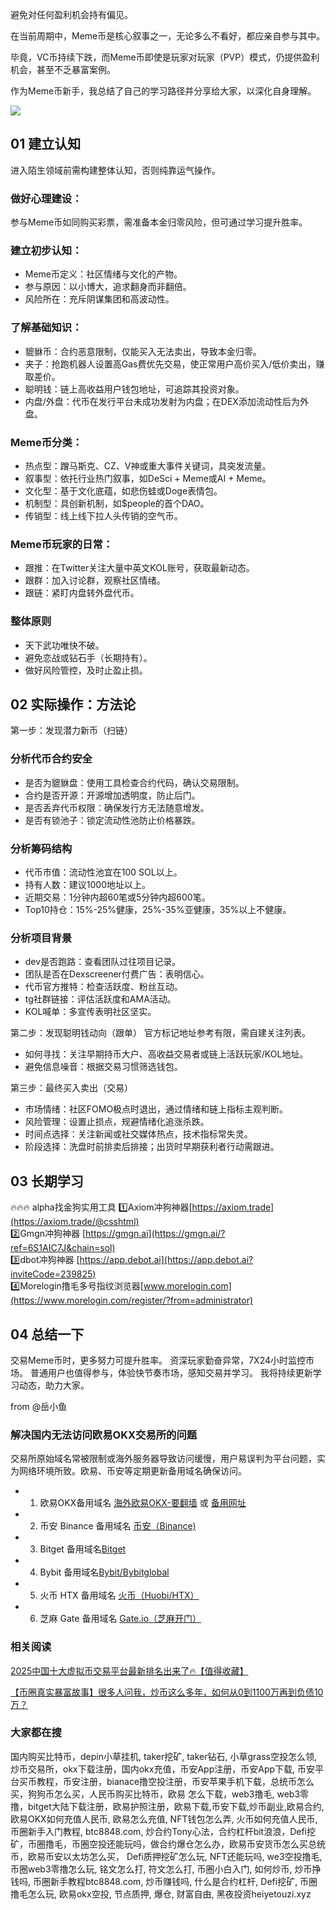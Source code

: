 避免对任何盈利机会持有偏见。

在当前周期中，Meme币是核心叙事之一，无论多么不看好，都应亲自参与其中。

毕竟，VC币持续下跌，而Meme币即使是玩家对玩家（PVP）模式，仍提供盈利机会，甚至不乏暴富案例。

作为Meme币新手，我总结了自己的学习路径并分享给大家，以深化自身理解。

[![](https://307e939.webp.li/20250520132619721.png)](https://btc8848.com/top-10-exchanges)

## 01 建立认知

进入陌生领域前需构建整体认知，否则纯靠运气操作。

### 做好心理建设：
参与Meme币如同购买彩票，需准备本金归零风险，但可通过学习提升胜率。

### 建立初步认知：
- Meme币定义：社区情绪与文化的产物。
- 参与原因：以小博大，追求翻身而非翻倍。
- 风险所在：充斥阴谋集团和高波动性。

### 了解基础知识：
- 貔貅币：合约恶意限制，仅能买入无法卖出，导致本金归零。
- 夹子：抢跑机器人设置高Gas费优先交易，使正常用户高价买入/低价卖出，赚取差价。
- 聪明钱：链上高收益用户钱包地址，可追踪其投资对象。
- 内盘/外盘：代币在发行平台未成功发射为内盘；在DEX添加流动性后为外盘。

### Meme币分类：
- 热点型：蹭马斯克、CZ、V神或重大事件关键词，具突发流量。
- 叙事型：依托行业热门叙事，如DeSci + Meme或AI + Meme。
- 文化型：基于文化底蕴，如悲伤蛙或Doge表情包。
- 机制型：具创新机制，如$people的首个DAO。
- 传销型：线上线下拉人头传销的空气币。

### Meme币玩家的日常：
- 跟推：在Twitter关注大量中英文KOL账号，获取最新动态。
- 跟群：加入讨论群，观察社区情绪。
- 跟链：紧盯内盘转外盘代币。

### 整体原则
- 天下武功唯快不破。
- 避免恋战或钻石手（长期持有）。
- 做好风险管控，及时止盈止损。

## 02 实际操作：方法论
第一步：发现潜力新币（扫链）

### 分析代币合约安全
- 是否为貔貅盘：使用工具检查合约代码，确认交易限制。
- 合约是否开源：开源增加透明度，防止后门。
- 是否丢弃代币权限：确保发行方无法随意增发。
- 是否有锁池子：锁定流动性池防止价格暴跌。

### 分析筹码结构
- 代币市值：流动性池宜在100 SOL以上。
- 持有人数：建议1000地址以上。
- 近期交易：1分钟内超60笔或5分钟内超600笔。
- Top10持仓：15%-25%健康，25%-35%亚健康，35%以上不健康。

### 分析项目背景
- dev是否跑路：查看团队过往项目记录。
- 团队是否在Dexscreener付费广告：表明信心。
- 代币官方推特：检查活跃度、粉丝互动。
- tg社群链接：评估活跃度和AMA活动。
- KOL喊单：多宣传表明社区坚实。

第二步：发现聪明钱动向（跟单）
官方标记地址参考有限，需自建关注列表。
- 如何寻找：关注早期持币大户、高收益交易者或链上活跃玩家/KOL地址。
- 避免信息噪音：根据交易习惯筛选钱包。

第三步：最终买入卖出（交易）
- 市场情绪：社区FOMO极点时退出，通过情绪和链上指标主观判断。
- 风险管理：设置止损点，规避情绪化追涨杀跌。
- 时间点选择：关注新闻或社交媒体热点，技术指标常失灵。
- 阶段选择：洗盘时前排卖后排接；出货时早期获利者行动需跟进。

## 03 长期学习
🔥🔥🔥 alpha找金狗实用工具
1️⃣Axiom冲狗神器[https://axiom.trade](https://axiom.trade/@csshtml)  
2️⃣Gmgn冲狗神器 [https://gmgn.ai](https://gmgn.ai/?ref=6S1AIC7J&chain=sol)  
3️⃣dbot冲狗神器 [https://app.debot.ai](https://app.debot.ai?inviteCode=239825)  
4️⃣Morelogin撸毛多号指纹浏览器[www.morelogin.com](https://www.morelogin.com/register/?from=administrator)  

## 04 总结一下
交易Meme币时，更多努力可提升胜率。
资深玩家勤奋异常，7X24小时监控市场。
普通用户也值得参与，体验快节奏市场，感知交易并学习。
我将持续更新学习动态，助力大家。

from @岳小鱼

### 解决国内无法访问欧易OKX交易所的问题
交易所原始域名常被限制或海外服务器导致访问缓慢，用户易误判为平台问题，实为网络环境所致。欧易、币安等定期更新备用域名确保访问。
- 1. 欧易OKX备用域名 [海外欧易OKX-要翻墙](https://www.okx.com/zh-hans/join/74873351) 或 [备用网址](https://www.chouyi.world/zh-hans/join/74873351) 
- 2. 币安 Binance 备用域名 [币安（Binance)](https://accounts.binance.com/zh-CN/register?ref=36457687)
- 3. Bitget 备用域名[Bitget](https://www.bitget.com/zh-CN/referral/register?from=referral&clacCode=VRNEYUTR)
- 4. Bybit 备用域名[Bybit/Bybitglobal](https://www.bybitglobal.com/zh-MY/invite/?ref=VMKORMM)
- 5. 火币 HTX 备用域名 [火币（Huobi/HTX）](https://www.htx.com/invite/zh-cn/1f?invite_code=whf45223)
- 6. 芝麻 Gate 备用域名 [Gate.io（芝麻开门）](https://www.gate.io/zh/signup?ref_type=103&ref=A1ERAQ)

### 相关阅读
[2025中国十大虚拟币交易平台最新排名出来了🔥【值得收藏】](https://btc8848.com/top-10-exchanges/)

[【币圈真实暴富故事】很多人问我，炒币这么多年，如何从0到1100万再到负债10万？](https://heiyetouzi.xyz/biquanstory001/)


###  大家都在搜
国内购买比特币，depin小草挂机, taker挖矿, taker钻石, 小草grass空投怎么领, 炒币交易所，okx下载注册，国内okx充值，币安App注册，币安App下载, 币安平台买币教程，币安注册，bianace撸空投注册，币安苹果手机下载，总统币怎么买，狗狗币怎么买，人民币购买比特币，欧易 怎么下载，web3撸毛, web3零撸，bitget大陆下载注册，欧易护照注册，欧易下载,币安下载,炒币副业,欧易合约, 欧易OKX如何充值人民币, 欧易怎么充值, NFT钱包怎么弄, 火币如何充值人民币, 币圈新手入门教程, btc8848.com, 炒合约Tony心法，合约杠杆bit浪浪，Defi挖矿，币圈撸毛，币圈空投还能玩吗，做合约爆仓怎么办，欧易币安货币怎么买总统币，欧易币安以太坊怎么买， Defi质押挖矿怎么玩, NFT还能玩吗, we3空投撸毛, 币圈web3零撸怎么玩, 铭文怎么打, 符文怎么打, 币圈小白入门, 如何炒币, 炒币挣钱吗, 币圈新手教程btc8848.com, 炒币赚钱吗, 什么是合约杠杆, Defi挖矿, 币圈撸毛怎么玩, 欧易okx空投, 节点质押, 爆仓, 财富自由, 黑夜投资heiyetouzi.xyz